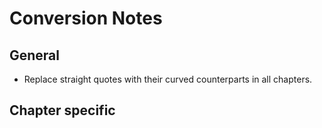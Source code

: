 # Conversion Notes
## General
* Replace straight quotes with their curved counterparts in all chapters.

## Chapter specific